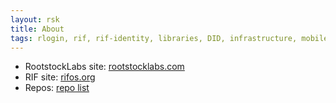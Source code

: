 ```yaml
---
layout: rsk
title: About
tags: rlogin, rif, rif-identity, libraries, DID, infrastructure, mobile, protocols, mvp, design, rbtc, defi, decentralized, quick-start, guides, tutorial, networks, dapps, tools, rootstock, rsk, ethereum, smart-contracts, install, get-started, how-to, mainnet, testnet, contracts, wallets, web3, crypto
---
```


- RootstockLabs site: [rootstocklabs.com](https://rootstocklabs.com)
- RIF site: [rifos.org](https://www.rifos.org/)
- Repos: [repo list](https://github.com/rsksmart)
